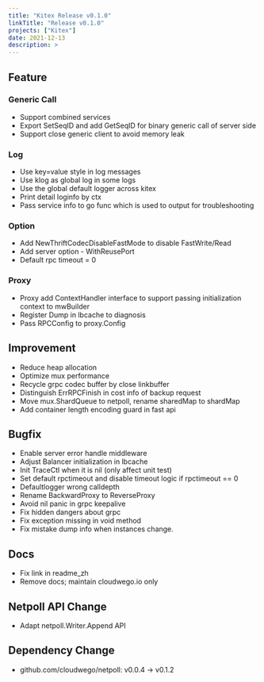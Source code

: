 ```yaml
---
title: "Kitex Release v0.1.0"
linkTitle: "Release v0.1.0"
projects: ["Kitex"]
date: 2021-12-13
description: >
---
```


## Feature

### Generic Call

- Support combined services
- Export SetSeqID and add GetSeqID for binary generic call of server side
- Support close generic client to avoid memory leak

### Log

- Use key=value style in log messages
- Use klog as global log in some logs
- Use the global default logger across kitex
- Print detail loginfo by ctx
- Pass service info to go func which is used to output for troubleshooting

### Option

- Add NewThriftCodecDisableFastMode to disable FastWrite/Read
- Add server option - WithReusePort
- Default rpc timeout = 0

### Proxy

- Proxy add ContextHandler interface to support passing initialization context to mwBuilder
- Register Dump in lbcache to diagnosis
- Pass RPCConfig to proxy.Config

## Improvement

- Reduce heap allocation
- Optimize mux performance
- Recycle grpc codec buffer by close linkbuffer
- Distinguish ErrRPCFinish in cost info of backup request
- Move mux.ShardQueue to netpoll, rename sharedMap to shardMap
- Add container length encoding guard in fast api

## Bugfix

- Enable server error handle middleware
- Adjust Balancer initialization in lbcache
- Init TraceCtl when it is nil (only affect unit test)
- Set default rpctimeout and disable timeout logic if rpctimeout == 0
- Defaultlogger wrong calldepth
- Rename BackwardProxy to ReverseProxy
- Avoid nil panic in grpc keepalive
- Fix hidden dangers about grpc
- Fix exception missing in void method
- Fix mistake dump info when instances change.

## Docs

- Fix link in readme_zh
- Remove docs; maintain cloudwego.io only

## Netpoll API Change

- Adapt netpoll.Writer.Append API

## Dependency Change

- github.com/cloudwego/netpoll: v0.0.4 -> v0.1.2

